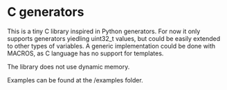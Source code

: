 # C generators

This is a tiny C library inspired in Python generators. For now it only supports generators yiedling uint32_t values, but could be easily extended to other types of variables. A generic implementation could be done with MACROS, as C language has no support for templates.

The library does not use dynamic memory.

Examples can be found at the /examples folder.
